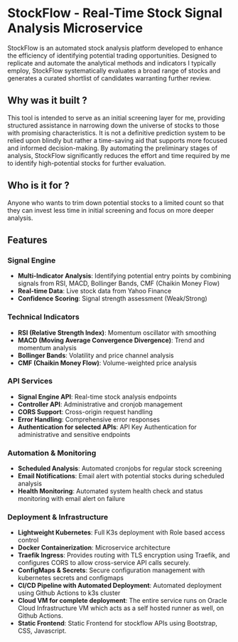 # StockFlow - Real-Time Stock Signal Analysis Microservice

StockFlow is an automated stock analysis platform developed to enhance the efficiency of identifying potential trading opportunities. Designed to replicate and automate the analytical methods and indicators I typically employ, StockFlow systematically evaluates a broad range of stocks and generates a curated shortlist of candidates warranting further review.

## Why was it built ?
This tool is intended to serve as an initial screening layer for me, providing structured assistance in narrowing down the universe of stocks to those with promising characteristics. It is not a definitive prediction system to be relied upon blindly but rather a time-saving aid that supports more focused and informed decision-making. By automating the preliminary stages of analysis, StockFlow significantly reduces the effort and time required by me to identify high-potential stocks for further evaluation.

## Who is it for ?
Anyone who wants to trim down potential stocks to a limited count so that they can invest less time in initial screening and focus on more deeper analysis.

## Features

### **Signal Engine**
- **Multi-Indicator Analysis**: Identifying potential entry points by combining signals from RSI, MACD, Bollinger Bands, CMF (Chaikin Money Flow)
- **Real-time Data**: Live stock data from Yahoo Finance
- **Confidence Scoring**: Signal strength assessment (Weak/Strong)

### **Technical Indicators**
- **RSI (Relative Strength Index)**: Momentum oscillator with smoothing
- **MACD (Moving Average Convergence Divergence)**: Trend and momentum analysis
- **Bollinger Bands**: Volatility and price channel analysis
- **CMF (Chaikin Money Flow)**: Volume-weighted price analysis

### **API Services**
- **Signal Engine API**: Real-time stock analysis endpoints
- **Controller API**: Administrative and cronjob management
- **CORS Support**: Cross-origin request handling
- **Error Handling**: Comprehensive error responses
- **Authentication for selected APIs**: API Key Authentication for administrative and sensitive endpoints 

### **Automation & Monitoring**
- **Scheduled Analysis**: Automated cronjobs for regular stock screening
- **Email Notifications**: Email alert with potential stocks during scheduled analysis
- **Health Monitoring**: Automated system health check and status monitoring with email alert on failure

### **Deployment & Infrastructure**
- **Lightweight Kubernetes**: Full K3s deployment with Role based access control
- **Docker Containerization**: Microservice architecture
- **Traefik Ingress**: Provides routing with TLS encryption using Traefik, and configures CORS to allow cross-service API calls securely.
- **ConfigMaps & Secrets**: Secure configuration management with kubernetes secrets and configmaps
- **CI/CD Pipeline with Automated Deployment**: Automated deployment using Github Actions to k3s cluster
- **Cloud VM for complete deployment**: The entire service runs on Oracle Cloud Infrastructure VM which acts as a self hosted runner as well, on Github Actions.
- **Static Frontend**: Static Frontend for stockflow APIs using Bootstrap, CSS, Javascript.

